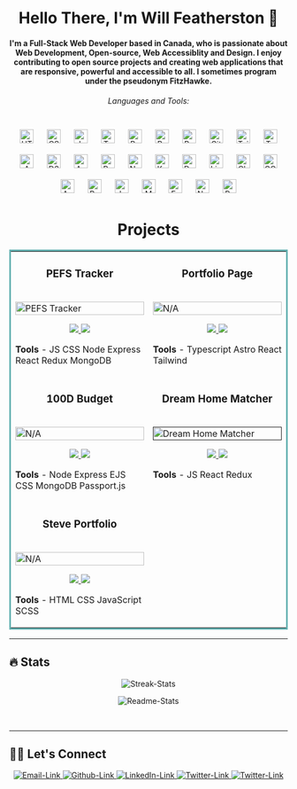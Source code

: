 <h1 align="center">Hello There, I'm Will Featherston 👋</h1>

<h4 align="center">
I'm a Full-Stack Web Developer based in Canada, who is passionate about Web Development, Open-source, Web Accessiblity and Design. I enjoy contributing to open source projects and creating web applications that are responsive, powerful and accessible to all. I sometimes program under the pseudonym FitzHawke.

<h6 align="center">Languages and Tools:</h6>
<div align="center">  
<a href="https://en.wikipedia.org/wiki/HTML5" target="_blank"><img style="margin: 10px" src="https://profilinator.rishav.dev/skills-assets/html5-original-wordmark.svg" alt="HTML5" height="25" /></a>  
<a href="https://www.w3schools.com/css/" target="_blank"><img style="margin: 10px" src="https://profilinator.rishav.dev/skills-assets/css3-original-wordmark.svg" alt="CSS3" height="25" /></a>  
<a href="https://www.javascript.com/" target="_blank"><img style="margin: 10px" src="https://profilinator.rishav.dev/skills-assets/javascript-original.svg" alt="JavaScript" height="25" /></a>  
<a href="https://www.typescriptlang.org/" target="_blank"><img style="margin: 10px" src="https://profilinator.rishav.dev/skills-assets/typescript-original.svg" alt="TypeScript" height="25" /></a>  
<a href="https://reactjs.org/" target="_blank"><img style="margin: 10px" src="https://profilinator.rishav.dev/skills-assets/react-original-wordmark.svg" alt="React" height="25" /></a>  
<a href="https://redux.js.org/" target="_blank"><img style="margin: 10px" src="https://profilinator.rishav.dev/skills-assets/redux-original.svg" alt="Redux" height="25" /></a>  
<a href="https://getbootstrap.com/docs/3.4/javascript/" target="_blank"><img style="margin: 10px" src="https://profilinator.rishav.dev/skills-assets/bootstrap-plain.svg" alt="Bootstrap" height="25" /></a>  
<a href="https://github.com/" target="_blank"><img style="margin: 10px" src="https://profilinator.rishav.dev/skills-assets/git-scm-icon.svg" alt="Git" height="25" /></a>  
<a href="https://www.tailwindcss.com/" target="_blank"><img style="margin: 10px" src="https://profilinator.rishav.dev/skills-assets/tailwindcss.svg" alt="Tailwind CSS" height="25" /></a>  
<a href="https://www.terraform.io/" target="_blank"><img style="margin: 10px" src="https://profilinator.rishav.dev/skills-assets/terraformio-icon.svg" alt="Terraform" height="25" /></a>  
<a href="https://aws.amazon.com/" target="_blank"><img style="margin: 10px" src="https://profilinator.rishav.dev/skills-assets/amazonwebservices-original-wordmark.svg" alt="AWS" height="25" /></a>  
<a href="https://d3js.org/" target="_blank"><img style="margin: 10px" src="https://profilinator.rishav.dev/skills-assets/d3js-original.svg" alt="D3.js" height="25" /></a>  
<a href="https://www.ansible.com/" target="_blank"><img style="margin: 10px" src="https://profilinator.rishav.dev/skills-assets/ansible.png" alt="Ansible" height="25" /></a>  
<a href="https://www.postgresql.org/" target="_blank"><img style="margin: 10px" src="https://profilinator.rishav.dev/skills-assets/postgresql-original-wordmark.svg" alt="PostgreSQL" height="25" /></a>  
<a href="https://www.nginx.com/" target="_blank"><img style="margin: 10px" src="https://profilinator.rishav.dev/skills-assets/nginx-original.svg" alt="Nginx" height="25" /></a>  
<a href="https://kubernetes.io/" target="_blank"><img style="margin: 10px" src="https://profilinator.rishav.dev/skills-assets/kubernetes-icon.svg" alt="Kubernetes" height="25" /></a>  
<a href="https://www.docker.com/" target="_blank"><img style="margin: 10px" src="https://profilinator.rishav.dev/skills-assets/docker-original-wordmark.svg" alt="Docker" height="25" /></a>  
<a href="https://www.linux.org/" target="_blank"><img style="margin: 10px" src="https://profilinator.rishav.dev/skills-assets/linux-original.svg" alt="Linux" height="25" /></a>  
<a href="https://www.chartjs.org/" target="_blank"><img style="margin: 10px" src="https://profilinator.rishav.dev/skills-assets/logo-title.svg" alt="Chart.js" height="25" /></a>  
<a href="https://cloud.google.com/" target="_blank"><img style="margin: 10px" src="https://profilinator.rishav.dev/skills-assets/google_cloud-icon.svg" alt="GCP" height="25" /></a>  
<a href="https://www.astro.build/" target="_blank"><img style="margin: 10px" src="https://profilinator.rishav.dev/skills-assets/astro.svg" alt="Astro" height="25" /></a>  
<a href="https://www.gnu.org/software/bash/" target="_blank"><img style="margin: 10px" src="https://profilinator.rishav.dev/skills-assets/gnu_bash-icon.svg" alt="Bash" height="25" /></a>  
<a href="https://www.jestjs.io/" target="_blank"><img style="margin: 10px" src="https://profilinator.rishav.dev/skills-assets/jest.svg" alt="Jest" height="25" /></a>  
<a href="https://www.mongodb.com/" target="_blank"><img style="margin: 10px" src="https://profilinator.rishav.dev/skills-assets/mongodb-original-wordmark.svg" alt="MongoDB" height="25" /></a>  
<a href="https://expressjs.com/" target="_blank"><img style="margin: 10px" src="https://profilinator.rishav.dev/skills-assets/express-original-wordmark.svg" alt="Express.js" height="25" /></a>  
<a href="https://nodejs.org/" target="_blank"><img style="margin: 10px" src="https://profilinator.rishav.dev/skills-assets/nodejs-original-wordmark.svg" alt="Node.js" height="25" /></a>  
<a href="https://www.python.org/" target="_blank"><img style="margin: 10px" src="https://profilinator.rishav.dev/skills-assets/python-original.svg" alt="Python" height="25" /></a>  
</div>
</p>

</h4>

<h1 align="center">Projects</h1>


<table bordercolor="#66b2b2">
  <tr>
    <td width="50%" valign="top">
      <h3 align="center">PEFS Tracker</h3>
        <br />
      <a target="_blank" href="https://pefs.cyclic.app/">
            <img src="https://user-images.githubusercontent.com/60191328/193085123-c868955d-f7c5-480b-acfa-6fd6b29eab27.png" width="100%"  alt="PEFS Tracker"/>
        </a>
        <br />
        <p align="center">
          
  <a href="https://github.com/FitzHawke/PEFS" target="_blank">
    <img src="https://img.shields.io/static/v1?label=|&message=REPO&color=23555f&style=plastic&logo=github&logo-color=white"/>
  </a>
  <a href="https://pefs.cyclic.app/" target="_blank">
    <img src="https://img.shields.io/static/v1?label=|&message=WEBSITE&color=cdf998&style=plastic&logo=wordpress&logo-color=white"/>
  </a>
      </p>
        <p><strong>Tools</strong> - JS CSS Node Express React Redux MongoDB</p>
    </td>
   <td width="50%" valign="top">
      <h3 align="center">Portfolio Page</h3>
        <br />
      <a target="_blank" href="https://fitzhawke.com">
            <img src="https://user-images.githubusercontent.com/60191328/193087174-a98748c5-6004-4856-a750-14288ecbc874.png" width="100%"  alt="N/A"/>
        </a>
        <br />
        <p align="center">
          
  <a href="https://github.com/FitzHawke/Portfolio" target="_blank">
    <img src="https://img.shields.io/static/v1?label=|&message=REPO&color=23555f&style=plastic&logo=github&logo-color=white"/>
  </a>
  <a href="https://fitzhawke.com" target="_blank">
    <img src="https://img.shields.io/static/v1?label=|&message=WEBSITE&color=cdf998&style=plastic&logo=wordpress&logo-color=white"/>
  </a>
      </p>
        <p><strong>Tools</strong> - Typescript Astro React Tailwind</p>
    </td> 
  </tr>
  
  <tr>
    <td width="50%" valign="top">
      <h3 align="center">100D Budget</h3>
        <br />
      <a target="_blank" href="https://budget-tracker-100devs.herokuapp.com/">
            <img src="https://user-images.githubusercontent.com/67307808/188751869-2db12189-c8ea-4112-bcf0-73c5e05427c1.gif" width="100%"  alt="N/A"/>
        </a>
        <br />
        <p align="center">
          
  <a href="https://github.com/FitzHawke/budget-mvc-auth-local" target="_blank">
    <img src="https://img.shields.io/static/v1?label=|&message=REPO&color=23555f&style=plastic&logo=github&logo-color=white"/>
  </a>
  <a href="https://budget-tracker-100devs.herokuapp.com/" target="_blank">
    <img src="https://img.shields.io/static/v1?label=|&message=WEBSITE&color=cdf998&style=plastic&logo=wordpress&logo-color=white"/>
  </a>
      </p>
        <p><strong>Tools</strong> - Node Express EJS CSS MongoDB Passport.js</p>
    </td>
   <td width="50%" valign="top">
      <h3 align="center">Dream Home Matcher</h3>
        <br />
      <a target="_blank" href="">
            <img src="https://user-images.githubusercontent.com/60191328/193088570-868f412e-c487-49e7-9229-b4f181b068b5.png" width="100%"  alt="Dream Home Matcher"/>
        </a>
        <br />
        <p align="center">
          
  <a href="https://github.com/FitzHawke/react-redux-picker" target="_blank">
    <img src="https://img.shields.io/static/v1?label=|&message=REPO&color=23555f&style=plastic&logo=github&logo-color=white"/>
  </a>
  <a href="#" target="_blank">
    <img src="https://img.shields.io/static/v1?label=|&message=WEBSITE&color=cdf998&style=plastic&logo=wordpress&logo-color=white"/>
  </a>
      </p>
        <p><strong>Tools</strong> - JS React Redux</p>
    </td> 
  </tr>
  
  <tr>
    <td width="50%" valign="top">
      <h3 align="center">Steve Portfolio</h3>
        <br />
      <a target="_blank" href="https://steves-portfolio.netlify.app/">
            <img src="https://user-images.githubusercontent.com/60191328/197409830-ea2f01fd-61e7-42a3-95f1-797dd4e38d8f.png" width="100%"  alt="N/A"/>
        </a>
        <br />
        <p align="center">
        
  <a href="https://github.com/FitzHawke/StevePortfolio" target="_blank">
    <img src="https://img.shields.io/static/v1?label=|&message=REPO&color=23555f&style=plastic&logo=github&logo-color=white"/>
  </a>
  <a href="https://steves-portfolio.netlify.app/" target="_blank">
    <img src="https://img.shields.io/static/v1?label=|&message=WEBSITE&color=cdf998&style=plastic&logo=wordpress&logo-color=white"/>
  </a>
      </p>
        <p><strong>Tools</strong> - HTML CSS JavaScript SCSS</p>
    </td>
  </tr>
	
</table>

<hr/>

## 🔥 Stats
<p align="center"><picture>
      	<source media="(prefers-color-scheme: dark)" srcset="https://github-readme-streak-stats.herokuapp.com/?user=fitzhawke&theme=vue-dark">
      	<source media="(prefers-color-scheme: light)" srcset="https://github-readme-streak-stats.herokuapp.com/?user=fitzhawke&theme=vue">
	<img alt="Streak-Stats" src="">
</picture></p>
<p align="center"><picture>
      	<source media="(prefers-color-scheme: dark)" srcset="https://github-readme-stats.vercel.app/api/top-langs/?username=fitzhawke&theme=vue-dark&layout=compact">
      	<source media="(prefers-color-scheme: light)" srcset="https://github-readme-stats.vercel.app/api/top-langs/?username=fitzhawke&theme=vue&layout=compact">
	<img alt="Readme-Stats" src="">
</picture></p>

<br>
<hr/>

## 🙋‍♀️ Let's Connect
<p align="center">
	<a href="mailto:will.featherston@gmail.com"><picture>
      		<source media="(prefers-color-scheme: dark)" srcset="https://user-images.githubusercontent.com/60191328/192901797-79b28f48-3d53-4f4f-a97b-e05f54a8e426.svg">
      		<source media="(prefers-color-scheme: light)" srcset="https://user-images.githubusercontent.com/60191328/192901790-94f77598-b29b-46b6-b3bc-9e1e6280455e.svg">
      		<img alt="Email-Link" src="">
    	</picture></a>
	<a href="https://github.com/FitzHawke"><picture>
      		<source media="(prefers-color-scheme: dark)" srcset="https://user-images.githubusercontent.com/60191328/192901798-74324f56-d52c-4397-b411-d082b5390177.svg">
      		<source media="(prefers-color-scheme: light)" srcset="https://user-images.githubusercontent.com/60191328/192901789-6153eb88-d8bf-4a99-81f3-90196cdd336f.svg">
      		<img alt="Github-Link" src="">
    	</picture></a>
	<a href="https://www.linkedin.com/in/will-featherston/"><picture>
      		<source media="(prefers-color-scheme: dark)" srcset="https://user-images.githubusercontent.com/60191328/192901795-491dd20d-8257-454f-b83d-c096214c1424.svg">
      		<source media="(prefers-color-scheme: light)" srcset="https://user-images.githubusercontent.com/60191328/192901787-bab0055f-2e6b-496e-953d-2a50e0f9c9c0.svg">
      		<img alt="LinkedIn-Link" src="">
    	</picture></a>
	<a href="https://twitter.com/FitzHawke"><picture>
      		<source media="(prefers-color-scheme: dark)" srcset="https://user-images.githubusercontent.com/60191328/192901793-9a99bfa1-c5ea-465b-83a6-3fba9de77151.svg">
      		<source media="(prefers-color-scheme: light)" srcset="https://user-images.githubusercontent.com/60191328/192901784-cc087654-1d37-42f8-ab7a-75a3fbdb0b8f.svg">
      		<img alt="Twitter-Link" src="">
    	</picture></a>
	<a href="https://fitzhawke.com"><picture>
      		<source media="(prefers-color-scheme: dark)" srcset="https://user-images.githubusercontent.com/60191328/192901791-1f2db973-0cfb-4bc6-837d-824916c84262.svg">
      		<source media="(prefers-color-scheme: light)" srcset="https://user-images.githubusercontent.com/60191328/192901783-1de4de61-0257-4281-86ed-314511c5711b.svg">
      		<img alt="Twitter-Link" src="">
    	</picture></a>
</p>
